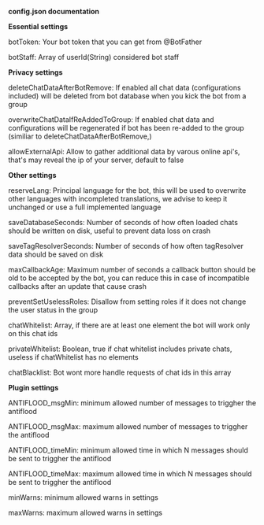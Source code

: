 <b> config.json documentation</b>

<b>Essential settings</b>

botToken:
    Your bot token that you can get from @BotFather

botStaff:
    Array of userId(String) considered bot staff


<b>Privacy settings</b>

deleteChatDataAfterBotRemove:
    If enabled all chat data (configurations included) will be deleted from bot database when you kick the bot from a group

overwriteChatDataIfReAddedToGroup:
    If enabled chat data and configurations will be regenerated if bot has been re-added to the group (similiar to deleteChatDataAfterBotRemove,)

allowExternalApi:
    Allow to gather additional data by varous online api's, that's may reveal the ip of your server, default to false


<b>Other settings</b>

reserveLang:
    Principal language for the bot, this will be used to overwrite other languages with incompleted translations, we advise to keep it unchanged or use a full implemented language

saveDatabaseSeconds:
    Number of seconds of how often loaded chats should be written on disk, useful to prevent data loss on crash

saveTagResolverSeconds:
    Number of seconds of how often tagResolver data should be saved on disk

maxCallbackAge:
    Maximum number of seconds a callback button should be old to be accepted by the bot, you can reduce this in case of incompatible callbacks after an update that cause crash

preventSetUselessRoles:
    Disallow from setting roles if it does not change the user status in the group

chatWhitelist:
    Array, if there are at least one element the bot will work only on this chat ids

privateWhitelist:
    Boolean, true if chat whitelist includes private chats, useless if chatWhitelist has no elements

chatBlacklist:
    Bot wont more handle requests of chat ids in this array


<b>Plugin settings</b>

ANTIFLOOD_msgMin:
    minimum allowed number of messages to triggher the antiflood

ANTIFLOOD_msgMax:
    maximum allowed number of messages to triggher the antiflood

ANTIFLOOD_timeMin:
    minimum allowed time in which N messages should be sent to triggher the antiflood

ANTIFLOOD_timeMax:
    maximum allowed time in which N messages should be sent to triggher the antiflood

minWarns:
    minimum allowed warns in settings

maxWarns:
    maximum allowed warns in settings


